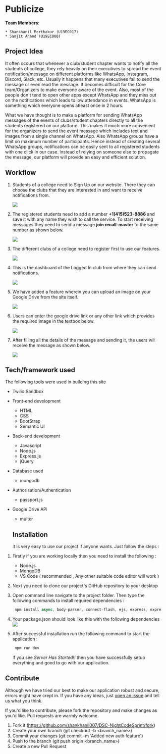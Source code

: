 # Publicize

**Team Members:** 

    * Shankhanil Borthakur (U19EC017)
    * Sanjit Anand (U19EC008)

## Project Idea

It often occurs that whenever a club/student chapter wants to notify all the students of college, they rely heavily on their executives to spread the event notification/message on different platforms like WhatsApp, Instagram, Discord, Slack, etc. 
Usually it happens that many executives fail to send the message or even read the message. It becomes difficult for the Core team/Organizers to make everyone aware of the event. Also, most of the people don't tend to open other apps except WhatsApp and they miss out on the notifications which leads to low attendance in events. WhatsApp is something which everyone opens atleast once in 2 hours. 

What we have thought is to make a platform for sending WhatsApp messages of the events of clubs/student chapters directly to all the students registered on our platform. 
This makes it much more convenient for the organizers to send the event message which includes text and images from a single channel on WhatsApp. Also WhatsApp groups have a limit on maximum number of participants. Hence instead of creating several WhatsApp groups, notifications can be easily sent to all registered students with one click in our case. Instead of relying on someone else to propagate the message, our platform will provide an easy and efficient solution.



## Workflow

1. Students of a college need to Sign Up on our website. There they can choose the clubs that they are interested in and want to receive notifications from.

    ![](images/1.PNG)
  
  
2. The registered students need to add a number **+1(415)523-8886** and save it with any name they wish to call the service. To start receiving messages they need to send a message **join recall-master** to the same number as shown below. 

    ![](images/whapp1.jpeg)


3. The different clubs of a college need to register first to use our features.

    ![](images/2.PNG)
    

4. This is the dashboard of the Logged In club from where they can send notifications.

    ![](images/ss4.png)
  

5. We have added a feature wherein you can upload an image on your Google Drive from the site itself.

    ![](images/4.PNG)

6. Users can enter the google drive link or any other link which provides the required image in the textbox below.

    ![](images/5.PNG)

7. After filling all the details of the message and sending it, the users will receive the message as shown below.

    ![](images/whapp2.jpeg)




## Tech/framework used
The following tools were used in building this site
* Twilio Sandbox
* Front-end development
  * HTML
  * CSS
  * BootStrap 
  * Semantic UI
  
* Back-end development
  * Javascript
  * Node.js
  * Express.js
  * jQuery
  
* Database used
  * mongodb
  
* Authorisation/Authentication
  * passport.js
  
* Google Drive API 
  * multer
  
  
  
  
  ## Installation
   It is very easy to use our project if anyone wants. Just follow the steps :

1. Firstly if you are working locally then you need to install the following :
    * Node.js
    * MongoDB
    * VS Code ( recommended , Any other suitable code editor will work )
  
2. Next you need to clone our project's GitHub repository to your desktop 

3. Open command line navigate to the project folder. Then type the following commands to install required dependencies :
     ```javascript
      npm install async, body-parser, connect-flash, ejs, express, express-session, locus, method-override, mongoose, passport, passport-     local, passport-local-mongoose, puppeteer, request, multer, googleapis --save
     ```
4. Your package.json should look like this with the following dependencies
    ![](images/package-json.png)
    

     
6. After successful installation run the following command to start the application :
      ```javascript
       npm run dev
      ```
   If you see *Server Has Started!!* then you have successfully setup everything and good to go with our application.



## Contribute
Although we have tried our best to make our application robust and secure, errors might have crept in. If you have any ideas, just [open an issue](https://github.com/shankhanil007/DSC-NightCodeSprint/issues) and tell us what you think.

If you'd like to contribute, please fork the repository and make changes as you'd like. Pull requests are warmly welcome.

  1. Fork it (https://github.com/shankhanil007/DSC-NightCodeSprint/fork)
  2. Create your own branch (git checkout -b <branch_name>)
  3. Commit your changes (git commit -m 'Added new auth feature')
  4. Push to the branch (git push origin <branch_name>)
  5. Create a new Pull Request

